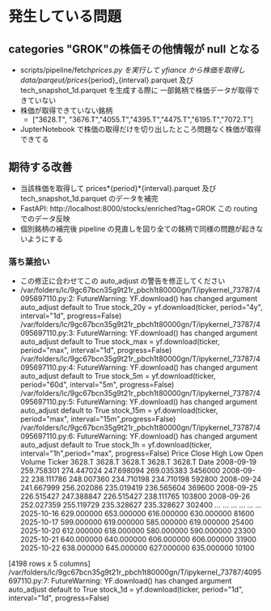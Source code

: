 # 発生している問題

## categories "GROK"の株価その他情報が null となる

- scripts/pipeline/fetch*prices.py を実行して yfiance から株価を取得し data/parqeut/prices*{period}\_{interval}.parquet 及び tech_snapshot_1d.parquet を生成する際に 一部銘柄で株価データが取得できていない
- 株価が取得できていない銘柄
  - ["3628.T", "3676.T","4055.T","4395.T","4475.T","6195.T","7072.T"]
- JupterNotebook で株価の取得だけを切り出したところ問題なく株価が取得できてる

## 期待する改善

- 当該株価を取得して prices*{period}*{interval}.parquet 及び tech_snapshot_1d.parquet のデータを補完
- FastAPI: http://localhost:8000/stocks/enriched?tag=GROK この routing でのデータ反映
- 個別銘柄の補完後 pipeline の見直しを図り全ての銘柄で同様の問題が起きないようにする

### 落ち葉拾い

- この修正に合わせてこの auto_adjust の警告を修正してください
- /var/folders/lc/9gc67bcn35g9t21r_pbch1t80000gn/T/ipykernel_73787/4095697110.py:2: FutureWarning: YF.download() has changed argument auto_adjust default to True
  stock_20y = yf.download(ticker, period="4y", interval="1d", progress=False)
  /var/folders/lc/9gc67bcn35g9t21r_pbch1t80000gn/T/ipykernel_73787/4095697110.py:3: FutureWarning: YF.download() has changed argument auto_adjust default to True
  stock_max = yf.download(ticker, period="max", interval="1d", progress=False)
  /var/folders/lc/9gc67bcn35g9t21r_pbch1t80000gn/T/ipykernel_73787/4095697110.py:4: FutureWarning: YF.download() has changed argument auto_adjust default to True
  stock_5m = yf.download(ticker, period="60d", interval="5m", progress=False)
  /var/folders/lc/9gc67bcn35g9t21r_pbch1t80000gn/T/ipykernel_73787/4095697110.py:5: FutureWarning: YF.download() has changed argument auto_adjust default to True
  stock_15m = yf.download(ticker, period="max", interval="15m",progress=False)
  /var/folders/lc/9gc67bcn35g9t21r_pbch1t80000gn/T/ipykernel_73787/4095697110.py:6: FutureWarning: YF.download() has changed argument auto_adjust default to True
  stock_1h = yf.download(ticker, interval="1h",period="max", progress=False)
  Price Close High Low Open Volume
  Ticker 3628.T 3628.T 3628.T 3628.T 3628.T
  Date
  2008-09-19 259.758301 274.447024 247.698094 269.035383 3456000
  2008-09-22 238.111786 248.007360 234.710198 234.710198 592800
  2008-09-24 241.667999 256.202086 235.019419 236.565604 369600
  2008-09-25 226.515427 247.388847 226.515427 238.111765 103800
  2008-09-26 252.027359 255.119729 235.328627 235.328627 302400
  ... ... ... ... ... ...
  2025-10-16 629.000000 653.000000 616.000000 630.000000 81600
  2025-10-17 599.000000 619.000000 585.000000 619.000000 25400
  2025-10-20 612.000000 618.000000 580.000000 590.000000 23300
  2025-10-21 640.000000 640.000000 606.000000 606.000000 31900
  2025-10-22 638.000000 645.000000 627.000000 635.000000 10100

[4198 rows x 5 columns]
/var/folders/lc/9gc67bcn35g9t21r_pbch1t80000gn/T/ipykernel_73787/4095697110.py:7: FutureWarning: YF.download() has changed argument auto_adjust default to True
stock_1d = yf.download(ticker, period="1d", interval="1d", progress=False)
